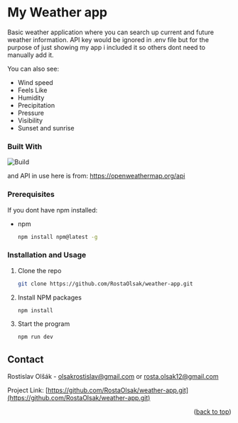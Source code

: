 <a name="readme-top"></a>
# My Weather app
Basic weather application where you can search up current and future weather information. API key would be ignored in .env file but for the purpose of just showing my app i included it so others dont need to manually add it.

You can also see:
* Wind speed
* Feels Like
* Humidity
* Precipitation
* Pressure
* Visibility
* Sunset and sunrise

### Built With

![Build](https://skills.thijs.gg/icons?i=react,vite,ts,sass)

and API in use here is from: https://openweathermap.org/api

### Prerequisites

If you dont have npm installed:
* npm
  ```sh
  npm install npm@latest -g
  ```
  
### Installation and Usage

1. Clone the repo
   ```sh
   git clone https://github.com/RostaOlsak/weather-app.git
   ```
2. Install NPM packages
   ```sh
   npm install
   ```
3. Start the program
   ```js
   npm run dev
   ```  
 
 <!-- CONTACT -->
## Contact

Rostislav Olšák - olsakrostislav@gmail.com or rosta.olsak12@gmail.com

Project Link: [https://github.com/RostaOlsak/weather-app.git](https://github.com/RostaOlsak/weather-app.git)

<p align="right">(<a href="#readme-top">back to top</a>)</p>

